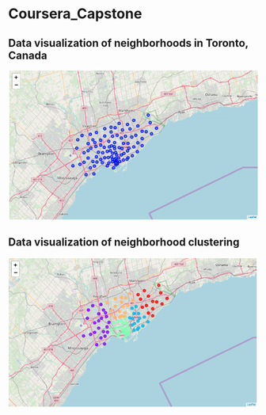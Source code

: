 # Coursera_Capstone
## Data visualization of neighborhoods in Toronto, Canada
![Toronto](https://github.com/twmcintire/Coursera_Capstone/blob/master/Toronto_Canada_2.PNG)
## Data visualization of neighborhood clustering
![Toronto](https://github.com/twmcintire/Coursera_Capstone/blob/master/Toronto_Canada.PNG)
